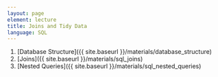 ```yaml
---
layout: page
element: lecture
title: Joins and Tidy Data
language: SQL
---
```


1. [Database Structure]({{ site.baseurl }}/materials/database_structure)
2. [Joins]({{ site.baseurl }}/materials/sql_joins)
3. [Nested Queries]({{ site.baseurl }}/materials/sql_nested_queries)
